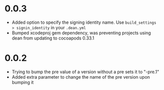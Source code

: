 # 0.0.3

* Added option to specify the signing identity name. Use `build_settings > signin_identity` in your `.dean.yml`
* Bumped xcodeproj gem dependency, was preventing projects using dean from updating to cocoapods 0.33.1

# 0.0.2

* Trying to bump the pre value of a version without a pre sets it to "-pre.1"
* Added extra parameter to change the name of the pre version upon bumping it
